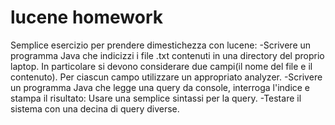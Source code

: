 # lucene homework

Semplice esercizio per prendere dimestichezza con lucene:
-Scrivere un programma Java che indicizzi i file .txt contenuti in una directory del proprio laptop. In particolare
si devono considerare due campi(il nome del file e il contenuto). Per ciascun campo utilizzare un appropriato analyzer.
-Scrivere un programma Java che legge una query da console, interroga l'indice e stampa il risultato: Usare una semplice 
sintassi per la query.
-Testare il sistema con una decina di query diverse.